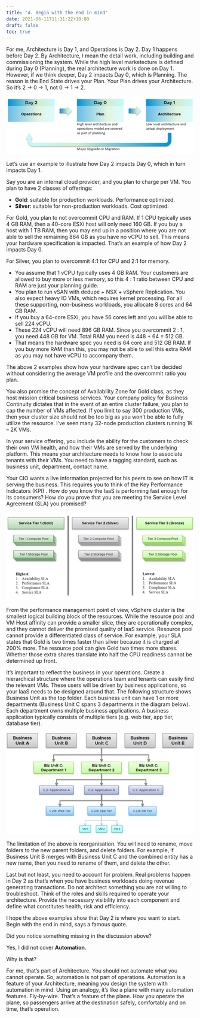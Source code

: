```yaml
---
title: "4. Begin with the end in mind"
date: 2021-06-11T11:31:22+10:00
draft: false
toc: true
---
```


For me, Architecture is Day 1, and Operations is Day 2. Day 1 happens before Day 2. By Architecture, I mean the detail work, including building and commissioning the system. While the high level marketecture  is defined during Day 0 (Planning), the real architecture work is done on Day 1.
However, if we think deeper, Day 2 impacts Day 0, which is Planning. The reason is the End State drives your Plan. Your Plan drives your Architecture. So it’s 2 -> 0 -> 1, not 0 -> 1 -> 2.

![](1.1.4-fig-1.png)
 
Let’s use an example to illustrate how Day 2 impacts Day 0, which in turn impacts Day 1.

Say you are an internal cloud provider, and you plan to charge per VM. You plan to have 2 classes of offerings:

- **Gold**: suitable for production workloads. Performance optimized.
- **Silver**: suitable for non-production workloads. Cost optimized.

For Gold, you plan to not overcommit CPU and RAM. If 1 CPU typically uses 4 GB RAM, then a 40-core ESXi host will only need 160 GB. If you buy a host with 1 TB RAM, then you may end up in a position where you are not able to sell the remaining 864 GB as you have no vCPU to sell. This means your hardware specification is impacted. That’s an example of how Day 2 impacts Day 0. 

For Silver, you plan to overcommit 4:1 for CPU and 2:1 for memory. 

- You assume that 1 vCPU typically uses 4 GB RAM. Your customers are allowed to buy more or less memory, so this 4 : 1 ratio between CPU and RAM are just your planning guide.
- You plan to run vSAN with dedupe + NSX + vSphere Replication. You also expect heavy IO VMs, which requires kernel processing. For all these supporting, non-business workloads, you allocate 8 cores and 64 GB RAM.
- If you buy a 64-core ESXi, you have 56 cores left and you will be able to sell 224 vCPU. 
- These 224 vCPU will need 896 GB RAM. Since you overcommit 2 : 1, you need 448 GB for VM. Total RAM you need is 448 + 64 = 512 GB.
- That means the hardware spec you need is 64 core and 512 GB RAM. If you buy more RAM than this, you may not be able to sell this extra RAM as you may not have vCPU to accompany them. 

The above 2 examples show how your hardware spec can’t be decided without considering the average VM profile and the overcommit ratio you plan. 

You also promise the concept of Availability Zone for Gold class, as they host mission critical business services. Your company policy for Business Continuity dictates that in the event of an entire cluster failure, you plan to cap the number of VMs affected. If you limit to say 300 production VMs, then your cluster size should not be too big as you won’t be able to fully utilize the resource. I’ve seen many 32-node production clusters running 1K – 2K VMs. 

In your service offering, you include the ability for the customers to check their own VM health, and how their VMs are served by the underlying platform. This means your architecture needs to know how to associate tenants with their VMs. You need to have a tagging standard, such as business unit, department, contact name.

Your CIO wants a live information projected for his peers to see on how IT is serving the business. This requires you to think of the Key Performance Indicators (KPI) . How do you know the IaaS is performing fast enough for its consumers? How do you prove that you are meeting the Service Level Agreement (SLA) you promised?

![](1.1.4-fig-2.png)
 
From the performance management point of view, vSphere cluster is the smallest logical building block of the resources. While the resource pool and VM Host affinity can provide a smaller slice, they are operationally complex, and they cannot deliver the promised quality of IaaS service. Resource pool cannot provide a differentiated class of service. For example, your SLA states that Gold is two times faster than silver because it is charged at 200% more. The resource pool can give Gold two times more shares. Whether those extra shares translate into half the CPU readiness cannot be determined up front. 

It’s important to reflect the business in your operations. Create a hierarchical structure where the operations team and tenants can easily find the relevant VMs. These users will be driven by business applications, so your IaaS needs to be designed around that. The following structure shows Business Unit as the top folder. Each business unit can have 1 or more departments (Business Unit C spans 3 departments in the diagram below). Each department owns multiple business applications. A business application typically consists of multiple tiers (e.g. web tier, app tier, database tier).
 
![](1.1.4-fig-3.png)

The limitation of the above is reorganisation. You will need to rename, move folders to the new parent folders, and delete folders. For example, if Business Unit B merges with Business Unit C and the combined entity has a new name, then you need to rename of them, and delete the other.

Last but not least, you need to account for problem. Real problems happen in Day 2 as that’s when you have business workloads doing revenue generating transactions. Do not architect something you are not willing to troubleshoot. Think of the roles and skills required to operate your architecture. Provide the necessary visibility  into each component and define what constitutes health, risk and efficiency.

I hope the above examples show that Day 2 is where you want to start. Begin with the end in mind, says a famous quote. 

Did you notice something missing in the discussion above?

Yes, I did not cover **Automation**.

Why is that? 

For me, that’s part of Architecture. You should not automate what you cannot operate. So, automation is not part of operations. Automation is a feature of your Architecture, meaning you design the system with automation in mind. Using an analogy, it’s like a plane with many automation features. Fly-by-wire. That’s a feature of the plane. How you operate the plane, so passengers arrive at the destination safely, comfortably and on time, that’s operation.